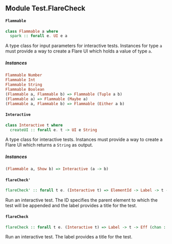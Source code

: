## Module Test.FlareCheck

#### `Flammable`

``` purescript
class Flammable a where
  spark :: forall e. UI e a
```

A type class for input parameters for interactive tests. Instances for
type `a` must provide a way to create a Flare UI which holds a value of
type `a`.

##### Instances
``` purescript
Flammable Number
Flammable Int
Flammable String
Flammable Boolean
(Flammable a, Flammable b) => Flammable (Tuple a b)
(Flammable a) => Flammable (Maybe a)
(Flammable a, Flammable b) => Flammable (Either a b)
```

#### `Interactive`

``` purescript
class Interactive t where
  createUI :: forall e. t -> UI e String
```

A type class for interactive tests. Instances must provide a way to create
a Flare UI which returns a `String` as output.

##### Instances
``` purescript
(Flammable a, Show b) => Interactive (a -> b)
```

#### `flareCheck'`

``` purescript
flareCheck' :: forall t e. (Interactive t) => ElementId -> Label -> t -> Eff (chan :: Chan, dom :: DOM | e) Unit
```

Run an interactive test. The ID specifies the parent element to which
the test will be appended and the label provides a title for the test.

#### `flareCheck`

``` purescript
flareCheck :: forall t e. (Interactive t) => Label -> t -> Eff (chan :: Chan, dom :: DOM | e) Unit
```

Run an interactive test. The label provides a title for the test.


